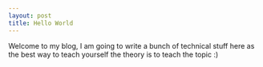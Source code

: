 ```yaml
---
layout: post
title: Hello World
---
```


Welcome to my blog, I am going to write a bunch of technical stuff here as the best way to teach yourself the theory is to teach the topic :)
